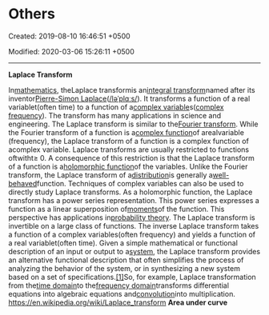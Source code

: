 # Others

Created: 2019-08-10 16:46:51 +0500

Modified: 2020-03-06 15:26:11 +0500

---

**Laplace Transform**

In[mathematics](https://en.wikipedia.org/wiki/Mathematics), theLaplace transformis an[integral transform](https://en.wikipedia.org/wiki/Integral_transform)named after its inventor[Pierre-Simon Laplace](https://en.wikipedia.org/wiki/Pierre-Simon_Laplace)([/ləˈplɑːs/](https://en.wikipedia.org/wiki/Help:IPA/English)). It transforms a function of a real variablet(often time) to a function of a[complex variable](https://en.wikipedia.org/wiki/Complex_analysis)s([complex frequency](https://en.wikipedia.org/wiki/Complex_frequency)). The transform has many applications in science and engineering.
The Laplace transform is similar to the[Fourier transform](https://en.wikipedia.org/wiki/Fourier_transform). While the Fourier transform of a function is a[complex function](https://en.wikipedia.org/wiki/Complex_function)of arealvariable (frequency), the Laplace transform of a function is a complex function of acomplex variable. Laplace transforms are usually restricted to functions oftwitht≥ 0. A consequence of this restriction is that the Laplace transform of a function is a[holomorphic function](https://en.wikipedia.org/wiki/Holomorphic_function)of the variables. Unlike the Fourier transform, the Laplace transform of a[distribution](https://en.wikipedia.org/wiki/Distribution_(mathematics))is generally a[well-behaved](https://en.wikipedia.org/wiki/Well-behaved)function. Techniques of complex variables can also be used to directly study Laplace transforms. As a holomorphic function, the Laplace transform has a power series representation. This power series expresses a function as a linear superposition of[moments](https://en.wikipedia.org/wiki/Moment_(mathematics))of the function. This perspective has applications in[probability theory](https://en.wikipedia.org/wiki/Probability_theory).
The Laplace transform is invertible on a large class of functions. The inverse Laplace transform takes a function of a complex variables(often frequency) and yields a function of a real variablet(often time). Given a simple mathematical or functional description of an input or output to a[system](https://en.wikipedia.org/wiki/System), the Laplace transform provides an alternative functional description that often simplifies the process of analyzing the behavior of the system, or in synthesizing a new system based on a set of specifications.[[1]](https://en.wikipedia.org/wiki/Laplace_transform#cite_note-1)So, for example, Laplace transformation from the[time domain](https://en.wikipedia.org/wiki/Time_domain)to the[frequency domain](https://en.wikipedia.org/wiki/Frequency_domain)transforms differential equations into algebraic equations and[convolution](https://en.wikipedia.org/wiki/Convolution)into multiplication.
<https://en.wikipedia.org/wiki/Laplace_transform>
**Area under curve**
